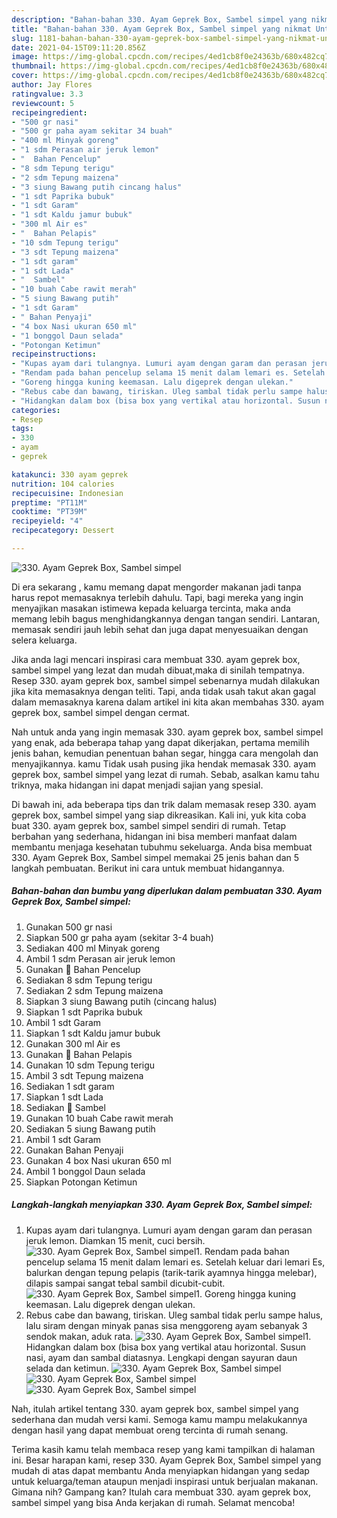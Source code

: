 ```yaml
---
description: "Bahan-bahan 330. Ayam Geprek Box, Sambel simpel yang nikmat Untuk Jualan"
title: "Bahan-bahan 330. Ayam Geprek Box, Sambel simpel yang nikmat Untuk Jualan"
slug: 1181-bahan-bahan-330-ayam-geprek-box-sambel-simpel-yang-nikmat-untuk-jualan
date: 2021-04-15T09:11:20.856Z
image: https://img-global.cpcdn.com/recipes/4ed1cb8f0e24363b/680x482cq70/330-ayam-geprek-box-sambel-simpel-foto-resep-utama.jpg
thumbnail: https://img-global.cpcdn.com/recipes/4ed1cb8f0e24363b/680x482cq70/330-ayam-geprek-box-sambel-simpel-foto-resep-utama.jpg
cover: https://img-global.cpcdn.com/recipes/4ed1cb8f0e24363b/680x482cq70/330-ayam-geprek-box-sambel-simpel-foto-resep-utama.jpg
author: Jay Flores
ratingvalue: 3.3
reviewcount: 5
recipeingredient:
- "500 gr nasi"
- "500 gr paha ayam sekitar 34 buah"
- "400 ml Minyak goreng"
- "1 sdm Perasan air jeruk lemon"
- "  Bahan Pencelup"
- "8 sdm Tepung terigu"
- "2 sdm Tepung maizena"
- "3 siung Bawang putih cincang halus"
- "1 sdt Paprika bubuk"
- "1 sdt Garam"
- "1 sdt Kaldu jamur bubuk"
- "300 ml Air es"
- "  Bahan Pelapis"
- "10 sdm Tepung terigu"
- "3 sdt Tepung maizena"
- "1 sdt garam"
- "1 sdt Lada"
- "  Sambel"
- "10 buah Cabe rawit merah"
- "5 siung Bawang putih"
- "1 sdt Garam"
- " Bahan Penyaji"
- "4 box Nasi ukuran 650 ml"
- "1 bonggol Daun selada"
- "Potongan Ketimun"
recipeinstructions:
- "Kupas ayam dari tulangnya. Lumuri ayam dengan garam dan perasan jeruk lemon. Diamkan 15 menit, cuci bersih."
- "Rendam pada bahan pencelup selama 15 menit dalam lemari es. Setelah keluar dari lemari Es, balurkan dengan tepung pelapis (tarik-tarik ayamnya hingga melebar), dilapis sampai sangat tebal sambil dicubit-cubit."
- "Goreng hingga kuning keemasan. Lalu digeprek dengan ulekan."
- "Rebus cabe dan bawang, tiriskan. Uleg sambal tidak perlu sampe halus, lalu siram dengan minyak panas sisa menggoreng ayam sebanyak 3 sendok makan, aduk rata."
- "Hidangkan dalam box (bisa box yang vertikal atau horizontal. Susun nasi, ayam dan sambal diatasnya. Lengkapi dengan sayuran daun selada dan ketimun."
categories:
- Resep
tags:
- 330
- ayam
- geprek

katakunci: 330 ayam geprek 
nutrition: 104 calories
recipecuisine: Indonesian
preptime: "PT11M"
cooktime: "PT39M"
recipeyield: "4"
recipecategory: Dessert

---
```



![330. Ayam Geprek Box, Sambel simpel](https://img-global.cpcdn.com/recipes/4ed1cb8f0e24363b/680x482cq70/330-ayam-geprek-box-sambel-simpel-foto-resep-utama.jpg)

Di era  sekarang , kamu memang dapat mengorder makanan jadi tanpa harus repot memasaknya terlebih dahulu. Tapi, bagi mereka yang ingin menyajikan masakan istimewa kepada keluarga tercinta, maka anda memang lebih bagus menghidangkannya dengan tangan sendiri. Lantaran, memasak sendiri jauh lebih sehat dan juga dapat menyesuaikan dengan selera keluarga.

Jika anda lagi mencari inspirasi cara membuat 330. ayam geprek box, sambel simpel yang lezat dan mudah dibuat,maka di sinilah tempatnya. Resep 330. ayam geprek box, sambel simpel  sebenarnya mudah dilakukan jika kita memasaknya dengan teliti. Tapi, anda tidak usah takut akan gagal dalam memasaknya 
karena dalam artikel ini kita akan membahas 330. ayam geprek box, sambel simpel dengan cermat.  



Nah untuk anda yang ingin memasak 330. ayam geprek box, sambel simpel yang enak, ada beberapa tahap yang dapat dikerjakan, pertama memilih jenis bahan, kemudian penentuan bahan segar, hingga cara mengolah dan menyajikannya. kamu Tidak usah pusing jika hendak memasak 330. ayam geprek box, sambel simpel yang lezat di rumah. Sebab, asalkan kamu  tahu triknya, maka hidangan ini dapat menjadi sajian yang spesial.

Di bawah ini, ada beberapa tips dan trik dalam memasak resep 330. ayam geprek box, sambel simpel yang siap dikreasikan. Kali ini, yuk kita coba buat 330. ayam geprek box, sambel simpel sendiri di rumah. Tetap berbahan yang sederhana, hidangan ini bisa memberi manfaat dalam membantu menjaga kesehatan tubuhmu sekeluarga. Anda bisa membuat 330. Ayam Geprek Box, Sambel simpel memakai 25 jenis bahan dan 5 langkah pembuatan. Berikut ini cara untuk membuat hidangannya.

<!--inarticleads1-->

##### Bahan-bahan dan bumbu yang diperlukan dalam pembuatan 330. Ayam Geprek Box, Sambel simpel:

1. Gunakan 500 gr nasi
1. Siapkan 500 gr paha ayam (sekitar 3-4 buah)
1. Sediakan 400 ml Minyak goreng
1. Ambil 1 sdm Perasan air jeruk lemon
1. Gunakan  🌸 Bahan Pencelup
1. Sediakan 8 sdm Tepung terigu
1. Sediakan 2 sdm Tepung maizena
1. Siapkan 3 siung Bawang putih (cincang halus)
1. Siapkan 1 sdt Paprika bubuk
1. Ambil 1 sdt Garam
1. Siapkan 1 sdt Kaldu jamur bubuk
1. Gunakan 300 ml Air es
1. Gunakan  🌸 Bahan Pelapis
1. Gunakan 10 sdm Tepung terigu
1. Ambil 3 sdt Tepung maizena
1. Sediakan 1 sdt garam
1. Siapkan 1 sdt Lada
1. Sediakan  🌸 Sambel
1. Gunakan 10 buah Cabe rawit merah
1. Sediakan 5 siung Bawang putih
1. Ambil 1 sdt Garam
1. Gunakan  Bahan Penyaji
1. Gunakan 4 box Nasi ukuran 650 ml
1. Ambil 1 bonggol Daun selada
1. Siapkan Potongan Ketimun




<!--inarticleads2-->

##### Langkah-langkah menyiapkan 330. Ayam Geprek Box, Sambel simpel:

1. Kupas ayam dari tulangnya. Lumuri ayam dengan garam dan perasan jeruk lemon. Diamkan 15 menit, cuci bersih.
<img src="//assets-global.cpcdn.com/assets/icons/button_play-2c75c40dde080a61004c1f40b05d8f140eaff45d7e9e6481dc71c63d2e7c4909.png" alt="330. Ayam Geprek Box, Sambel simpel">1. Rendam pada bahan pencelup selama 15 menit dalam lemari es. Setelah keluar dari lemari Es, balurkan dengan tepung pelapis (tarik-tarik ayamnya hingga melebar), dilapis sampai sangat tebal sambil dicubit-cubit.
<img src="//assets-global.cpcdn.com/assets/icons/button_play-2c75c40dde080a61004c1f40b05d8f140eaff45d7e9e6481dc71c63d2e7c4909.png" alt="330. Ayam Geprek Box, Sambel simpel">1. Goreng hingga kuning keemasan. Lalu digeprek dengan ulekan.
1. Rebus cabe dan bawang, tiriskan. Uleg sambal tidak perlu sampe halus, lalu siram dengan minyak panas sisa menggoreng ayam sebanyak 3 sendok makan, aduk rata.
<img src="//assets-global.cpcdn.com/assets/icons/button_play-2c75c40dde080a61004c1f40b05d8f140eaff45d7e9e6481dc71c63d2e7c4909.png" alt="330. Ayam Geprek Box, Sambel simpel">1. Hidangkan dalam box (bisa box yang vertikal atau horizontal. Susun nasi, ayam dan sambal diatasnya. Lengkapi dengan sayuran daun selada dan ketimun.
<img src="//assets-global.cpcdn.com/assets/icons/button_play-2c75c40dde080a61004c1f40b05d8f140eaff45d7e9e6481dc71c63d2e7c4909.png" alt="330. Ayam Geprek Box, Sambel simpel"><img src="//assets-global.cpcdn.com/assets/icons/button_play-2c75c40dde080a61004c1f40b05d8f140eaff45d7e9e6481dc71c63d2e7c4909.png" alt="330. Ayam Geprek Box, Sambel simpel"><img src="//assets-global.cpcdn.com/assets/icons/button_play-2c75c40dde080a61004c1f40b05d8f140eaff45d7e9e6481dc71c63d2e7c4909.png" alt="330. Ayam Geprek Box, Sambel simpel">



Nah, itulah artikel tentang  330. ayam geprek box, sambel simpel  yang sederhana dan mudah versi kami. Semoga kamu mampu melakukannya dengan hasil yang dapat membuat oreng tercinta di rumah senang. 

Terima kasih kamu telah membaca resep yang kami tampilkan di halaman ini. Besar harapan kami, resep  330. Ayam Geprek Box, Sambel simpel yang mudah di atas dapat membantu Anda menyiapkan hidangan yang sedap untuk keluarga/teman ataupun menjadi inspirasi untuk berjualan makanan. Gimana nih? Gampang kan? Itulah cara membuat 330. ayam geprek box, sambel simpel yang bisa Anda kerjakan di rumah. Selamat mencoba!

